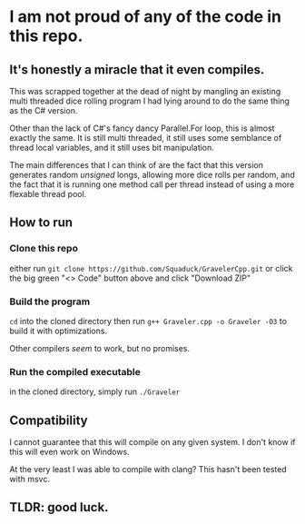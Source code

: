 # I am not proud of any of the code in this repo.
## It's honestly a miracle that it even compiles.
This was scrapped together at the dead of night by mangling an existing multi threaded dice rolling program I had lying around to do the same thing as the C# version. 

Other than the lack of C#'s fancy dancy Parallel.For loop, this is almost exactly the same. It is still multi threaded, it still uses some semblance of thread local variables, and it still uses bit manipulation.

The main differences that I can think of are the fact that this version generates random *unsigned* longs, allowing more dice rolls per random, and the fact that it is running one method call per thread instead of using a more flexable thread pool.

## How to run
### Clone this repo
either run `git clone https://github.com/Squaduck/GravelerCpp.git` or click the big green "<> Code" button above and click "Download ZIP"
### Build the program
`cd` into the cloned directory then run `g++ Graveler.cpp -o Graveler -O3` to build it with optimizations. 

Other compilers *seem* to work, but no promises.
### Run the compiled executable
in the cloned directory, simply run `./Graveler`

## Compatibility
I cannot guarantee that this will compile on any given system. I don't know if this will even work on Windows.

At the very least I was able to compile with clang? This hasn't been tested with msvc.

## TLDR: good luck.